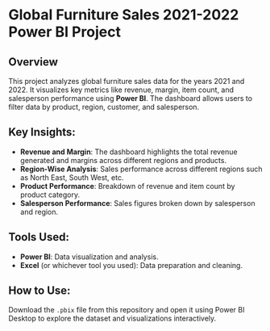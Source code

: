 # Global Furniture Sales 2021-2022 Power BI Project

## Overview
This project analyzes global furniture sales data for the years 2021 and 2022. It visualizes key metrics like revenue, margin, item count, and salesperson performance using **Power BI**. The dashboard allows users to filter data by product, region, customer, and salesperson.



## Key Insights:
- **Revenue and Margin**: The dashboard highlights the total revenue generated and margins across different regions and products.
- **Region-Wise Analysis**: Sales performance across different regions such as North East, South West, etc.
- **Product Performance**: Breakdown of revenue and item count by product category.
- **Salesperson Performance**: Sales figures broken down by salesperson and region.

## Tools Used:
- **Power BI**: Data visualization and analysis.
- **Excel** (or whichever tool you used): Data preparation and cleaning.

## How to Use:
Download the `.pbix` file from this repository and open it using Power BI Desktop to explore the dataset and visualizations interactively.


